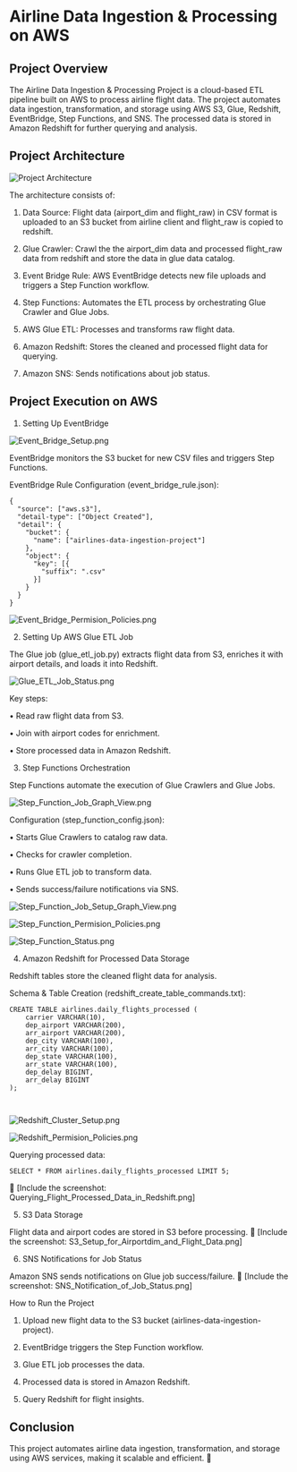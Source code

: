 # Airline Data Ingestion & Processing on AWS

## Project Overview

The Airline Data Ingestion & Processing Project is a cloud-based ETL pipeline built on AWS to process airline flight data. The project automates data ingestion, transformation, and storage using AWS S3, Glue, Redshift, EventBridge, Step Functions, and SNS. The processed data is stored in Amazon Redshift for further querying and analysis.

## Project Architecture

![Project Architecture](https://github.com/Kaushik-Puttaswamy/Airline-Data-Ingestion-Processing-on-AWS/blob/main/Project%20Architecture.png)

The architecture consists of:

1.	Data Source: Flight data (airport_dim and flight_raw) in CSV format is uploaded to an S3 bucket from airline client and flight_raw is copied to redshift.

2.	Glue Crawler: Crawl the the airport_dim data and processed flight_raw data from redshift and store the data in glue data catalog.
 
3.	Event Bridge Rule: AWS EventBridge detects new file uploads and triggers a Step Function workflow.
 
4.	Step Functions: Automates the ETL process by orchestrating Glue Crawler and Glue Jobs.
 
5.	AWS Glue ETL: Processes and transforms raw flight data.
 
6.	Amazon Redshift: Stores the cleaned and processed flight data for querying.
 
7.	Amazon SNS: Sends notifications about job status.

## Project Execution on AWS

1. Setting Up EventBridge

![Event_Bridge_Setup.png](https://github.com/Kaushik-Puttaswamy/Airline-Data-Ingestion-Processing-on-AWS/blob/main/Project%20execution%20screenshot%20on%20AWS/Event_Bridge_Setup.png)

EventBridge monitors the S3 bucket for new CSV files and triggers Step Functions.

EventBridge Rule Configuration (event_bridge_rule.json):

```
{
  "source": ["aws.s3"],
  "detail-type": ["Object Created"],
  "detail": {
    "bucket": {
      "name": ["airlines-data-ingestion-project"]
    },
    "object": {
      "key": [{
        "suffix": ".csv"
      }]
    }
  }
}
```
![Event_Bridge_Permision_Policies.png](https://github.com/Kaushik-Puttaswamy/Airline-Data-Ingestion-Processing-on-AWS/blob/main/Project%20execution%20screenshot%20on%20AWS/Event_Bridge_Permision_Policies.png)

2. Setting Up AWS Glue ETL Job

The Glue job (glue_etl_job.py) extracts flight data from S3, enriches it with airport details, and loads it into Redshift.

![Glue_ETL_Job_Status.png](https://github.com/Kaushik-Puttaswamy/Airline-Data-Ingestion-Processing-on-AWS/blob/main/Project%20execution%20screenshot%20on%20AWS/Glue_ETL_Job_Status.png)

Key steps:
	
 •	Read raw flight data from S3.
	
 •	Join with airport codes for enrichment.
	
 •	Store processed data in Amazon Redshift.

3. Step Functions Orchestration

Step Functions automate the execution of Glue Crawlers and Glue Jobs.

![Step_Function_Job_Graph_View.png](https://github.com/Kaushik-Puttaswamy/Airline-Data-Ingestion-Processing-on-AWS/blob/main/Project%20execution%20screenshot%20on%20AWS/Step_Function_Job_Graph_View.png)

Configuration (step_function_config.json):
	
 •	Starts Glue Crawlers to catalog raw data.
	
 •	Checks for crawler completion.
	
 •	Runs Glue ETL job to transform data.
	
 •	Sends success/failure notifications via SNS.


![Step_Function_Job_Setup_Graph_View.png](https://github.com/Kaushik-Puttaswamy/Airline-Data-Ingestion-Processing-on-AWS/blob/main/Project%20execution%20screenshot%20on%20AWS/Step_Function_Job_Setup_Graph_View.png)

![Step_Function_Permision_Policies.png](https://github.com/Kaushik-Puttaswamy/Airline-Data-Ingestion-Processing-on-AWS/blob/main/Project%20execution%20screenshot%20on%20AWS/Step_Function_Permision_Policies.png)

![Step_Function_Status.png](https://github.com/Kaushik-Puttaswamy/Airline-Data-Ingestion-Processing-on-AWS/blob/main/Project%20execution%20screenshot%20on%20AWS/Step_Function_Status.png)

4. Amazon Redshift for Processed Data Storage

Redshift tables store the cleaned flight data for analysis.

Schema & Table Creation (redshift_create_table_commands.txt):

```
CREATE TABLE airlines.daily_flights_processed (
    carrier VARCHAR(10),
    dep_airport VARCHAR(200),
    arr_airport VARCHAR(200),
    dep_city VARCHAR(100),
    arr_city VARCHAR(100),
    dep_state VARCHAR(100),
    arr_state VARCHAR(100),
    dep_delay BIGINT,
    arr_delay BIGINT
);



```
![Redshift_Cluster_Setup.png](https://github.com/Kaushik-Puttaswamy/Airline-Data-Ingestion-Processing-on-AWS/blob/main/Project%20execution%20screenshot%20on%20AWS/Redshift_Cluster_Setup.png)

![Redshift_Permision_Policies.png](https://github.com/Kaushik-Puttaswamy/Airline-Data-Ingestion-Processing-on-AWS/blob/main/Project%20execution%20screenshot%20on%20AWS/Redshift_Permision_Policies.png)

Querying processed data:

```
SELECT * FROM airlines.daily_flights_processed LIMIT 5;

```
📌 [Include the screenshot: Querying_Flight_Processed_Data_in_Redshift.png]

5. S3 Data Storage

Flight data and airport codes are stored in S3 before processing.
📌 [Include the screenshot: S3_Setup_for_Airportdim_and_Flight_Data.png]

6. SNS Notifications for Job Status

Amazon SNS sends notifications on Glue job success/failure.
📌 [Include the screenshot: SNS_Notification_of_Job_Status.png]


How to Run the Project
	
 1.	Upload new flight data to the S3 bucket (airlines-data-ingestion-project).
	
 2.	EventBridge triggers the Step Function workflow.
	
 3.	Glue ETL job processes the data.
	
 4.	Processed data is stored in Amazon Redshift.
	
 5.	Query Redshift for flight insights.

## Conclusion

This project automates airline data ingestion, transformation, and storage using AWS services, making it scalable and efficient. 🚀

